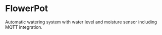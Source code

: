 # FlowerPot
Automatic watering system with water level and moisture sensor including MQTT integration.
